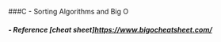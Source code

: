 ###C - Sorting Algorithms and Big O

##### - Reference [cheat sheet]https://www.bigocheatsheet.com/

